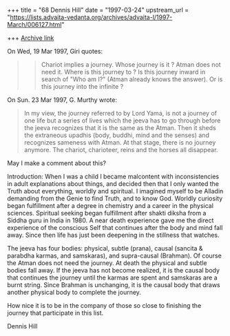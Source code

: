 +++
title = "68 Dennis Hill"
date = "1997-03-24"
upstream_url = "https://lists.advaita-vedanta.org/archives/advaita-l/1997-March/006127.html"

+++
[Archive link](https://lists.advaita-vedanta.org/archives/advaita-l/1997-March/006127.html)

On Wed, 19 Mar 1997, Giri quotes:

> >Chariot implies a journey. Whose journey is it ? Atman does not need it.
> >Where is this journey to ? Is this journey inward in search of "Who am I?"
> >(Atman already knows the answer). Or is this journey into the infinite ?

On Sun. 23  Mar 1997, G. Murthy wrote:

>  In my view, the journey referred to by Lord Yama, is not a journey of
>  one life but a series of lives which the jeeva has to go through
>  before the jeeva recognizes that it is the same as the Atman. Then it
>  sheds the extraneous upadhis (body, buddhi, mind and the senses) and
>  recognizes sameness with Atman. At that stage, there is no journey
>  anymore. The chariot, charioteer, reins and the horses all disappear.

May I make a comment about this?

Introduction:
When I was a child I became malcontent with inconsistencies in adult
explanations about things, and decided then that I only wanted the Truth
about everything, worldly and spiritual. I imagined myself to be Alladin
demanding from the Genie to find Truth, and to know God. Worldly
curiosity began fulfillment after a degree in chemistry and a career in
the physical sciences. Spiritual seeking began fulfillment after shakti
diksha from a Siddha guru in India in 1980. A near death experience gave
me the direct experience of the conscious Self that continues after the
body and mind fall away. Since then life has just been deepening in the
stillness that watches.

The jeeva has four bodies: physical, subtle (prana), causal (sancita &
parabdha karmas, and samskaras), and supra-causal (Brahman). Of course
the Atman does not need the journey. At death the physical and subtle
bodies fall away. If the jeeva has not become realized, it is the causal
body that continues the journey until the karmas are spent and samskaras
are a burnt string. Since Brahman is unchanging, it is the causal body
that draws another physical body to complete the journey.

How nice it is to be in the company of those so close to finishing the
journey that participate in this list.

Dennis Hill

